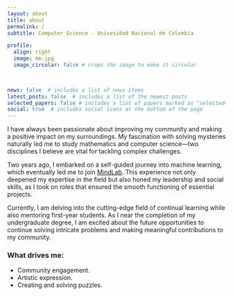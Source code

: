 ```yaml
---
layout: about
title: about
permalink: /
subtitle: Computer Science - Univesidad Nacional de Colombia

profile:
  align: right
  image: me.jpg
  image_circular: false # crops the image to make it circular
  


news: false  # includes a list of news items
latest_posts: false  # includes a list of the newest posts
selected_papers: false # includes a list of papers marked as "selected={true}"
social: true  # includes social icons at the bottom of the page
---
```

I have always been passionate about improving my community and making a positive impact on my surroundings. My fascination with solving mysteries naturally led me to study mathematics and computer science—two disciplines I believe are vital for tackling complex challenges.

Two years ago, I embarked on a self-guided journey into machine learning, which eventually led me to join [MindLab](https://ingenieria.unal.edu.co/mindlab/). This experience not only deepened my expertise in the field but also honed my leadership and social skills, as I took on roles that ensured the smooth functioning of essential projects.

Currently, I am delving into the cutting-edge field of continual learning while also mentoring first-year students. As I near the completion of my undergraduate degree, I am excited about the future opportunities to continue solving intricate problems and making meaningful contributions to my community.

### What drives me:

- Community engagement.
- Artistic expression.
- Creating and solving puzzles.


